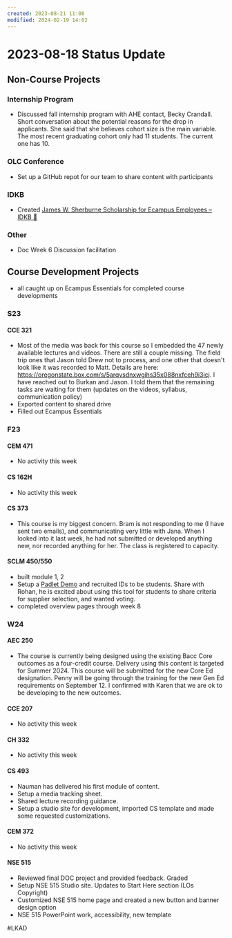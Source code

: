```yaml
---
created: 2023-08-21 11:08
modified: 2024-02-19 14:02
---
```


# 2023-08-18 Status Update

## Non-Course Projects

### Internship Program

- Discussed fall internship program with AHE contact, Becky Crandall. Short conversation about the potential reasons for the drop in applicants. She said that she believes cohort size is the main variable. The most recent graduating cohort only had 11 students. The current one has 10.

### OLC Conference

- Set up a GitHub repot for our team to share content with participants

### IDKB

 - Created [James W. Sherburne Scholarship for Ecampus Employees – IDKB 🦫](https://idkb.oregonstate.education/knowledge-base/james-w-sherburne-scholarship-for-ecampus-employees/)

### Other

- Doc Week 6 Discussion facilitation

## Course Development Projects

- all caught up on Ecampus Essentials for completed course developments

### S23

#### CCE 321

- Most of the media was back for this course so I embedded the 47 newly available lectures and videos. There are still a couple missing. The field trip ones that Jason told Drew not to process, and one other that doesn't look like it was recorded to Matt. Details are here: <https://oregonstate.box.com/s/5arqvsdnxwgihs35x088nxfceh9i3icj>. I have reached out to Burkan and Jason. I told them that the remaining tasks are waiting for them (updates on the videos, syllabus, communication policy)
- Exported content to shared drive
- Filled out Ecampus Essentials

### F23

#### CEM 471

- No activity this week

#### CS 162H

- No activity this week

#### CS 373

- This course is my biggest concern. Bram is not responding to me (I have sent two emails), and communicating very little with Jana. When I looked into it last week, he had not submitted or developed anything new, nor recorded anything for her. The class is registered to capacity.

#### SCLM 450/550

- built module 1, 2
- Setup a [Padlet Demo](https://padlet.com/mundorfd/considerations-choosing-a-supplier-ctfee0hrqoldsth6) and recruited IDs to be students. Share with Rohan, he is excited about using this tool for students to share criteria for supplier selection, and wanted voting.
- completed overview pages through week 8

### W24

#### AEC 250

- The course is currently being designed using the existing Bacc Core outcomes as a four-credit course. Delivery using this content is targeted for Summer 2024. This course will be submitted for the new Core Ed designation. Penny will be going through the training for the new Gen Ed requirements on September 12. I confirmed with Karen that we are ok to be developing to the new outcomes.

#### CCE 207

- No activity this week

#### CH 332

- No activity this week

#### CS 493

- Nauman has delivered his first module of content.
- Setup a media tracking sheet.
- Shared lecture recording guidance.
- Setup a studio site for development, imported CS template and made some requested customizations.

#### CEM 372

- No activity this week

#### NSE 515

- Reviewed final DOC project and provided feedback. Graded
- Setup NSE 515 Studio site. Updates to Start Here section (LOs Copyright)
- Customized NSE 515 home page and created a new button and banner design option
- NSE 515 PowerPoint work, accessibility, new template

 #LKAD
